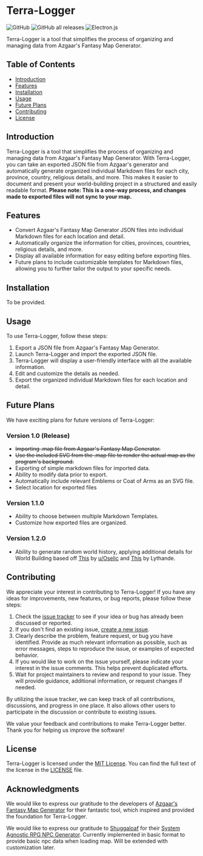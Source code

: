# Terra-Logger

![GitHub](https://img.shields.io/github/license/phazingazrael/terra-logger?style=plastic) ![GitHub all releases](https://img.shields.io/github/downloads/phazingazrael/terra-logger/total?style=plastic) ![Electron.js](https://img.shields.io/badge/Uses-Electron.js-blue?style=plastic)

Terra-Logger is a tool that simplifies the process of organizing and managing data from Azgaar's Fantasy Map Generator.

## Table of Contents

- [Introduction](#introduction)
- [Features](#features)
- [Installation](#installation)
- [Usage](#usage)
- [Future Plans](#future-plans)
- [Contributing](#contributing)
- [License](#license)

## Introduction

Terra-Logger is a tool that simplifies the process of organizing and managing data from Azgaar's Fantasy Map Generator. With Terra-Logger, you can take an exported JSON file from Azgaar's generator and automatically generate organized individual Markdown files for each city, province, country, religious details, and more. This makes it easier to document and present your world-building project in a structured and easily readable format.
**Please note: This is a one-way process, and changes made to exported files will not sync to your map.**

## Features

- Convert Azgaar's Fantasy Map Generator JSON files into individual Markdown files for each location and detail.
- Automatically organize the information for cities, provinces, countries, religious details, and more.
- Display all available information for easy editing before exporting files.
- Future plans to include customizable templates for Markdown files, allowing you to further tailor the output to your specific needs.

## Installation

To be provided.

## Usage

To use Terra-Logger, follow these steps:

1. Export a JSON file from Azgaar's Fantasy Map Generator.
2. Launch Terra-Logger and import the exported JSON file.
3. Terra-Logger will display a user-friendly interface with all the available information.
4. Edit and customize the details as needed.
5. Export the organized individual Markdown files for each location and detail.

## Future Plans

We have exciting plans for future versions of Terra-Logger:

### Version 1.0 (Release)

- ~~Importing .map file from Azgaar's Fantasy Map Generator.~~
- ~~Use the included SVG from the .map file to render the actual map as the program's background.~~
- Exporting of simple markdown files for imported data.
- Ability to modify data prior to export.
- Automatically include relevant Emblems or Coat of Arms as an SVG file.
- Select location for exported files

### Version 1.1.0

- Ability to choose between multiple Markdown Templates.
- Customize how exported files are organized.

### Version 1.2.0

- Ability to generate random world history, applying additional details for World Building based off [This](https://www.reddit.com/r/worldbuilding/comments/9ugp4r/hey_squad_so_ive_got_an_idea_for_easy_world/) by [u/Oselic](https://www.reddit.com/user/Osellic/) and [This](https://docs.google.com/spreadsheets/d/1QbuVTfTYSczRJIRbffGPDhv6jEMxoa-RyIgi1ityV8U/edit#gid=560919452) by Lythande.


## Contributing

We appreciate your interest in contributing to Terra-Logger! If you have any ideas for improvements, new features, or bug reports, please follow these steps:

1. Check the [issue tracker](https://github.com/phazingazrael/terra-logger/issues) to see if your idea or bug has already been discussed or reported.
2. If you don't find an existing issue, [create a new issue](https://github.com/phazingazrael/terra-logger/issues/new).
3. Clearly describe the problem, feature request, or bug you have identified. Provide as much relevant information as possible, such as error messages, steps to reproduce the issue, or examples of expected behavior.
4. If you would like to work on the issue yourself, please indicate your interest in the issue comments. This helps prevent duplicated efforts.
5. Wait for project maintainers to review and respond to your issue. They will provide guidance, additional information, or request changes if needed.

By utilizing the issue tracker, we can keep track of all contributions, discussions, and progress in one place. It also allows other users to participate in the discussion or contribute to existing issues.

We value your feedback and contributions to make Terra-Logger better. Thank you for helping us improve the software!

## License

Terra-Logger is licensed under the [MIT License](LICENSE). You can find the full text of the license in the [LICENSE](LICENSE) file.

## Acknowledgments

We would like to express our gratitude to the developers of [Azgaar's Fantasy Map Generator](https://github.com/Azgaar/Fantasy-Map-Generator) for their fantastic tool, which inspired and provided the foundation for Terra-Logger.

We would like to express our gratitude to [Shuggaloaf](https://github.com/Shuggaloaf/) for their [System Agnostic RPG NPC Generator](https://github.com/Shuggaloaf/Simple_NPC_Generator/). Currently implemented in basic format to provide basic npc data when loading map. Will be extended with customization later.
